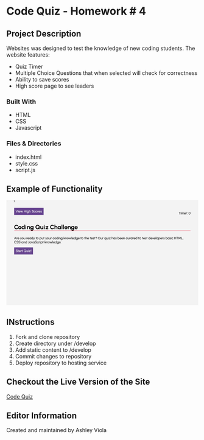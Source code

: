 # Code Quiz - Homework # 4 

## Project Description
Websites was designed to test the knowledge of new coding students. The website features: 
- Quiz Timer 
- Multiple Choice Questions that when selected will check for correctness 
- Ability to save scores 
- High score page to see leaders 

### Built With 
- HTML 
- CSS 
- Javascript 

### Files & Directories 
- index.html
- style.css
- script.js 

## Example of Functionality 
![Code Quiz Preview](./assets/images/code-quiz.gif)

## INstructions 
1. Fork and clone repository
2. Create directory under /develop
3. Add static content to /develop
4. Commit changes to repository
5. Deploy repository to hosting service

## Checkout the Live Version of the Site
[Code Quiz](https://ashleyviola.github.io/code-quiz/)

## Editor Information 
Created and maintained by Ashley Viola